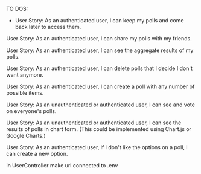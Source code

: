 TO DOS:
  + User Story: As an authenticated user, I can keep my polls and come back later to access them.

  User Story: As an authenticated user, I can share my polls with my friends.

  User Story: As an authenticated user, I can see the aggregate results of my polls.

  User Story: As an authenticated user, I can delete polls that I decide I don't want anymore.

  User Story: As an authenticated user, I can create a poll with any number of possible items.

  User Story: As an unauthenticated or authenticated user, I can see and vote on everyone's polls.

  User Story: As an unauthenticated or authenticated user, I can see the results of polls in chart form. (This could be implemented using Chart.js or Google Charts.)

  User Story: As an authenticated user, if I don't like the options on a poll, I can create a new option.

  in UserController make url connected to .env